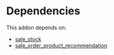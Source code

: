 # Dependencies

This addon depends on:

- [sale_stock](../../../../../oca-ocb-sale/odoo-bringout-oca-ocb-sale_stock)
- [sale_order_product_recommendation](../../../../odoo-bringout-oca-sale-workflow-sale_order_product_recommendation)
